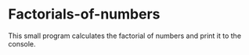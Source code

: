 # Factorials-of-numbers
This small program calculates the factorial of numbers and print it to the console.
